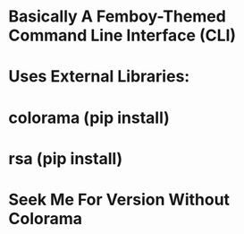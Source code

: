 # Basically A Femboy-Themed Command Line Interface (CLI) 

# Uses External Libraries: 
# colorama (pip install) 
# rsa (pip install) 

# Seek Me For Version Without Colorama 